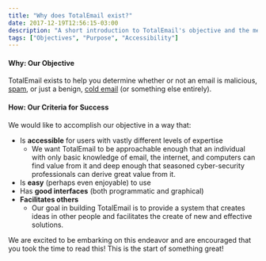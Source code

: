 ```yaml
---
title: "Why does TotalEmail exist?"
date: 2017-12-19T12:56:15-03:00
description: "A short introduction to TotalEmail's objective and the means of accomplishing that objective."
tags: ["Objectives", "Purpose", "Accessibility"]
---
```


#### Why: Our Objective

TotalEmail exists to help you determine whether or not an email is malicious, [spam](https://en.wikipedia.org/wiki/Email_spam), or just a benign, [cold email](https://en.wikipedia.org/wiki/Cold_email) (or something else entirely).

#### How: Our Criteria for Success

We would like to accomplish our objective in a way that:

- Is **accessible** for users with vastly different levels of expertise
    - We want TotalEmail to be approachable enough that an individual with only basic knowledge of email, the internet, and computers can find value from it and deep enough that seasoned cyber-security professionals can derive great value from it.
- Is **easy** (perhaps even enjoyable) to use
- Has **good interfaces** (both programmatic and graphical)
- **Facilitates others**
    - Our goal in building TotalEmail is to provide a system that creates ideas in other people and facilitates the create of new and effective solutions.

We are excited to be embarking on this endeavor and are encouraged that you took the time to read this! This is the start of something great!
